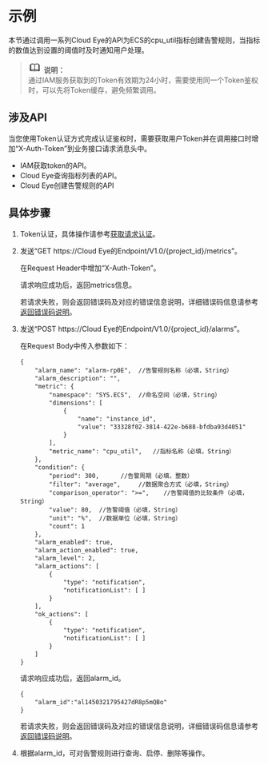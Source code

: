 # 示例<a name="ZH-CN_TOPIC_0130274776"></a>

本节通过调用一系列Cloud Eye的API为ECS的cpu\_util指标创建告警规则，当指标的数值达到设置的阈值时及时通知用户处理。

>![](public_sys-resources/icon-note.gif) **说明：**   
>通过IAM服务获取到的Token有效期为24小时，需要使用同一个Token鉴权时，可以先将Token缓存，避免频繁调用。  

## 涉及API<a name="zh-cn_topic_0121682346_section872994"></a>

当您使用Token认证方式完成认证鉴权时，需要获取用户Token并在调用接口时增加“X-Auth-Token”到业务接口请求消息头中。

-   IAM获取token的API。
-   Cloud Eye查询指标列表的API。
-   Cloud Eye创建告警规则的API

## 具体步骤<a name="zh-cn_topic_0121682346_section7856948"></a>

1.  Token认证，具体操作请参考[获取请求认证](获取请求认证.md)。
2.  发送“GET  https://Cloud Eye的Endpoint/V1.0/\{project\_id\}/metrics”。

    在Request Header中增加“X-Auth-Token”。

    请求响应成功后，返回metrics信息。

    若请求失败，则会返回错误码及对应的错误信息说明，详细错误码信息请参考[返回错误码说明](返回错误码说明.md)。

3.  发送“POST  https://Cloud Eye的Endpoint/V1.0/\{project\_id\}/alarms”。

    在Request Body中传入参数如下：

    ```
    {
        "alarm_name": "alarm-rp0E",  //告警规则名称（必填，String）
        "alarm_description": "", 
        "metric": {
            "namespace": "SYS.ECS",  //命名空间（必填，String）
            "dimensions": [
                {
                    "name": "instance_id", 
                    "value": "33328f02-3814-422e-b688-bfdba93d4051"
                }
            ], 
            "metric_name": "cpu_util",   //指标名称（必填，String）
        }, 
        "condition": {
            "period": 300,      //告警周期（必填，整数）
            "filter": "average",     //数据聚合方式（必填，String）
            "comparison_operator": ">=",    //告警阈值的比较条件（必填，String）
            "value": 80,  //告警阈值（必填，String）
            "unit": "%",  //数据单位（必填，String）
            "count": 1
        }, 
        "alarm_enabled": true, 
        "alarm_action_enabled": true, 
        "alarm_level": 2,
        "alarm_actions": [
            {
                "type": "notification", 
                "notificationList": [ ]
            }
        ], 
        "ok_actions": [
            {
                "type": "notification", 
                "notificationList": [ ]
            }
        ]
    }
    ```

    请求响应成功后，返回alarm\_id。

    ```
    {
        "alarm_id":"al1450321795427dR8p5mQBo"
    }
    ```

    若请求失败，则会返回错误码及对应的错误信息说明，详细错误码信息请参考[返回错误码说明](返回错误码说明.md)。


1.  根据alarm\_id，可对告警规则进行查询、启停、删除等操作。


